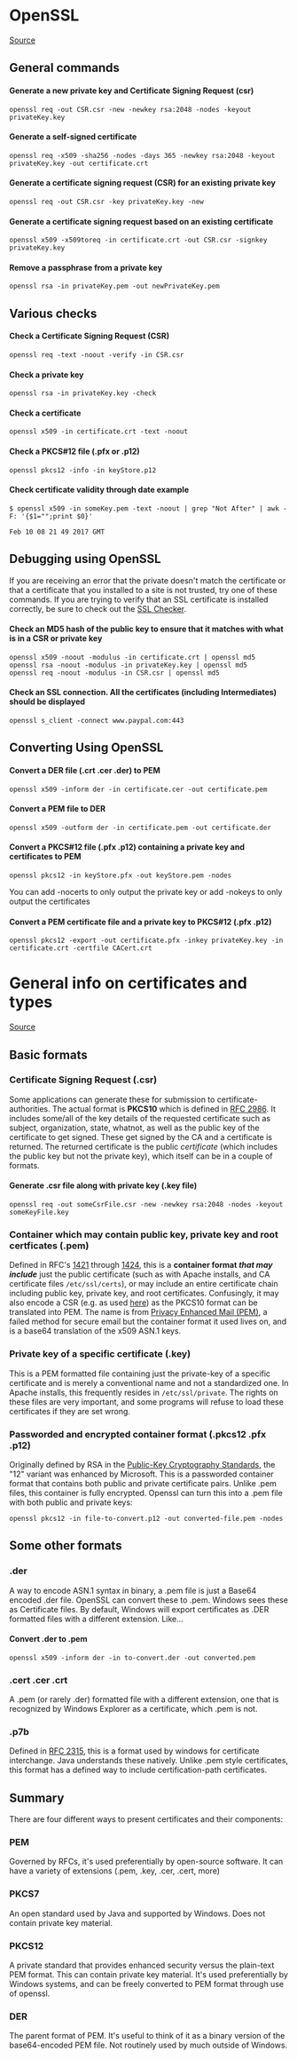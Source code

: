 # OpenSSL

[Source](https://www.sslshopper.com/article-most-common-openssl-commands.html)

## General commands

#### Generate a new private key and Certificate Signing Request (csr)

    openssl req -out CSR.csr -new -newkey rsa:2048 -nodes -keyout privateKey.key

#### Generate a self-signed certificate

    openssl req -x509 -sha256 -nodes -days 365 -newkey rsa:2048 -keyout privateKey.key -out certificate.crt

#### Generate a certificate signing request (CSR) for an existing private key

    openssl req -out CSR.csr -key privateKey.key -new

#### Generate a certificate signing request based on an existing certificate

    openssl x509 -x509toreq -in certificate.crt -out CSR.csr -signkey privateKey.key

#### Remove a passphrase from a private key

    openssl rsa -in privateKey.pem -out newPrivateKey.pem


## Various checks

#### Check a Certificate Signing Request (CSR)

    openssl req -text -noout -verify -in CSR.csr

#### Check a private key

    openssl rsa -in privateKey.key -check

#### Check a certificate

    openssl x509 -in certificate.crt -text -noout

#### Check a PKCS#12 file (.pfx or .p12)

    openssl pkcs12 -info -in keyStore.p12

#### Check certificate validity through date example

`$ openssl x509 -in someKey.pem -text -noout | grep "Not After" | awk -F: '{$1="";print $0}'`

    Feb 10 08 21 49 2017 GMT


## Debugging using OpenSSL

If you are receiving an error that the private doesn't match the certificate or that a certificate that you installed to a site is not trusted, try one of these commands. If you are trying to verify that an SSL certificate is installed correctly, be sure to check out the [SSL Checker](https://www.sslshopper.com/ssl-checker.html).

#### Check an MD5 hash of the public key to ensure that it matches with what is in a CSR or private key

    openssl x509 -noout -modulus -in certificate.crt | openssl md5
    openssl rsa -noout -modulus -in privateKey.key | openssl md5
    openssl req -noout -modulus -in CSR.csr | openssl md5

#### Check an SSL connection. All the certificates (including Intermediates) should be displayed

    openssl s_client -connect www.paypal.com:443


## Converting Using OpenSSL

#### Convert a DER file (.crt .cer .der) to PEM

    openssl x509 -inform der -in certificate.cer -out certificate.pem

#### Convert a PEM file to DER

    openssl x509 -outform der -in certificate.pem -out certificate.der

#### Convert a PKCS#12 file (.pfx .p12) containing a private key and certificates to PEM

    openssl pkcs12 -in keyStore.pfx -out keyStore.pem -nodes

You can add -nocerts to only output the private key or add -nokeys to only output the certificates

#### Convert a PEM certificate file and a private key to PKCS#12 (.pfx .p12)

    openssl pkcs12 -export -out certificate.pfx -inkey privateKey.key -in certificate.crt -certfile CACert.crt

# General info on certificates and types

[Source](http://serverfault.com/questions/9708/what-is-a-pem-file-and-how-does-it-differ-from-other-openssl-generated-key-file)

## Basic formats

### Certificate Signing Request (.csr)

Some applications can generate these for submission to certificate-authorities. The actual format is **PKCS10** which is defined in [RFC 2986](https://tools.ietf.org/html/rfc2986). It includes some/all of the key details of the requested certificate such as subject, organization, state, whatnot, as well as the public key of the certificate to get signed. These get signed by the CA and a certificate is returned. The returned certificate is the public *certificate* (which includes the public key but not the private key), which itself can be in a couple of formats.

#### Generate .csr file along with private key (.key file)

    openssl req -out someCsrFile.csr -new -newkey rsa:2048 -nodes -keyout someKeyFile.key

### Container which **may** contain public key, private key and root certficates (.pem)

Defined in RFC's [1421](https://tools.ietf.org/html/rfc1421) through [1424](https://tools.ietf.org/html/rfc1421), this is a **container format _that may include_** just the public certificate (such as with Apache installs, and CA certificate files `/etc/ssl/certs`), or may include an entire certificate chain including public key, private key, and root certificates. Confusingly, it may also encode a CSR (e.g. as used [here](https://jamielinux.com/docs/openssl-certificate-authority/create-the-intermediate-pair.html)) as the PKCS10 format can be translated into PEM. The name is from [Privacy Enhanced Mail (PEM)](https://en.wikipedia.org/wiki/Privacy-enhanced_Electronic_Mail), a failed method for secure email but the container format it used lives on, and is a base64 translation of the x509 ASN.1 keys.

### Private key of a specific certificate (.key)

This is a PEM formatted file containing just the private-key of a specific certificate and is merely a conventional name and not a standardized one. In Apache installs, this frequently resides in `/etc/ssl/private`. The rights on these files are very important, and some programs will refuse to load these certificates if they are set wrong.

### Passworded and encrypted container format (.pkcs12 .pfx .p12)

Originally defined by RSA in the [Public-Key Cryptography Standards](http://www.rsa.com/rsalabs/node.asp?id=2124), the "12" variant was enhanced by Microsoft. This is a passworded container format that contains both public and private certificate pairs. Unlike .pem files, this container is fully encrypted. Openssl can turn this into a .pem file with both public and private keys:

    openssl pkcs12 -in file-to-convert.p12 -out converted-file.pem -nodes

## Some other formats

### .der

A way to encode ASN.1 syntax in binary, a .pem file is just a Base64 encoded .der file. OpenSSL can convert these to .pem. Windows sees these as Certificate files. By default, Windows will export certificates as .DER formatted files with a different extension. Like...

#### Convert .der to .pem

    openssl x509 -inform der -in to-convert.der -out converted.pem

### .cert .cer .crt

A .pem (or rarely .der) formatted file with a different extension, one that is recognized by Windows Explorer as a certificate, which .pem is not.

### .p7b

Defined in [RFC 2315](https://tools.ietf.org/html/rfc2315), this is a format used by windows for certificate interchange. Java understands these natively. Unlike .pem style certificates, this format has a defined way to include certification-path certificates.

## Summary

There are four different ways to present certificates and their components:

### PEM

Governed by RFCs, it's used preferentially by open-source software. It can have a variety of extensions (.pem, .key, .cer, .cert, more)

### PKCS7

An open standard used by Java and supported by Windows. Does not contain private key material.

### PKCS12

A private standard that provides enhanced security versus the plain-text PEM format. This can contain private key material. It's used preferentially by Windows systems, and can be freely converted to PEM format through use of openssl.

### DER

The parent format of PEM. It's useful to think of it as a binary version of the base64-encoded PEM file. Not routinely used by much outside of Windows.

